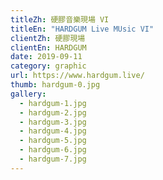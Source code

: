 ```yaml
---
titleZh: 硬膠音樂現場 VI
titleEn: "HARDGUM Live MUsic VI"
clientZh: 硬膠現場
clientEn: HARDGUM
date: 2019-09-11
category: graphic
url: https://www.hardgum.live/
thumb: hardgum-0.jpg
gallery:
  - hardgum-1.jpg
  - hardgum-2.jpg
  - hardgum-3.jpg
  - hardgum-4.jpg
  - hardgum-5.jpg
  - hardgum-6.jpg
  - hardgum-7.jpg
---
```


